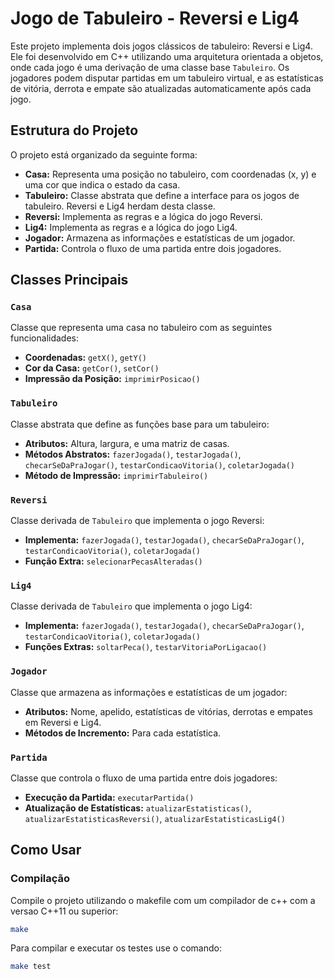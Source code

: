 # Jogo de Tabuleiro - Reversi e Lig4

Este projeto implementa dois jogos clássicos de tabuleiro: Reversi e Lig4. Ele foi desenvolvido em C++ utilizando uma arquitetura orientada a objetos, onde cada jogo é uma derivação de uma classe base `Tabuleiro`. Os jogadores podem disputar partidas em um tabuleiro virtual, e as estatísticas de vitória, derrota e empate são atualizadas automaticamente após cada jogo.

## Estrutura do Projeto

O projeto está organizado da seguinte forma:

- **Casa:** Representa uma posição no tabuleiro, com coordenadas (x, y) e uma cor que indica o estado da casa.
- **Tabuleiro:** Classe abstrata que define a interface para os jogos de tabuleiro. Reversi e Lig4 herdam desta classe.
- **Reversi:** Implementa as regras e a lógica do jogo Reversi.
- **Lig4:** Implementa as regras e a lógica do jogo Lig4.
- **Jogador:** Armazena as informações e estatísticas de um jogador.
- **Partida:** Controla o fluxo de uma partida entre dois jogadores.

## Classes Principais

### `Casa`

Classe que representa uma casa no tabuleiro com as seguintes funcionalidades:
- **Coordenadas:** `getX()`, `getY()`
- **Cor da Casa:** `getCor()`, `setCor()`
- **Impressão da Posição:** `imprimirPosicao()`

### `Tabuleiro`

Classe abstrata que define as funções base para um tabuleiro:
- **Atributos:** Altura, largura, e uma matriz de casas.
- **Métodos Abstratos:** `fazerJogada()`, `testarJogada()`, `checarSeDaPraJogar()`, `testarCondicaoVitoria()`, `coletarJogada()`
- **Método de Impressão:** `imprimirTabuleiro()`

### `Reversi`

Classe derivada de `Tabuleiro` que implementa o jogo Reversi:
- **Implementa:** `fazerJogada()`, `testarJogada()`, `checarSeDaPraJogar()`, `testarCondicaoVitoria()`, `coletarJogada()`
- **Função Extra:** `selecionarPecasAlteradas()`

### `Lig4`

Classe derivada de `Tabuleiro` que implementa o jogo Lig4:
- **Implementa:** `fazerJogada()`, `testarJogada()`, `checarSeDaPraJogar()`, `testarCondicaoVitoria()`, `coletarJogada()`
- **Funções Extras:** `soltarPeca()`, `testarVitoriaPorLigacao()`

### `Jogador`

Classe que armazena as informações e estatísticas de um jogador:
- **Atributos:** Nome, apelido, estatísticas de vitórias, derrotas e empates em Reversi e Lig4.
- **Métodos de Incremento:** Para cada estatística.

### `Partida`

Classe que controla o fluxo de uma partida entre dois jogadores:
- **Execução da Partida:** `executarPartida()`
- **Atualização de Estatísticas:** `atualizarEstatisticas()`, `atualizarEstatisticasReversi()`, `atualizarEstatisticasLig4()`

## Como Usar

### Compilação

Compile o projeto utilizando o makefile com um compilador de c++ com a versao C++11 ou superior:

```bash
make
```

Para compilar e executar os testes use o comando:

```bash
make test
```